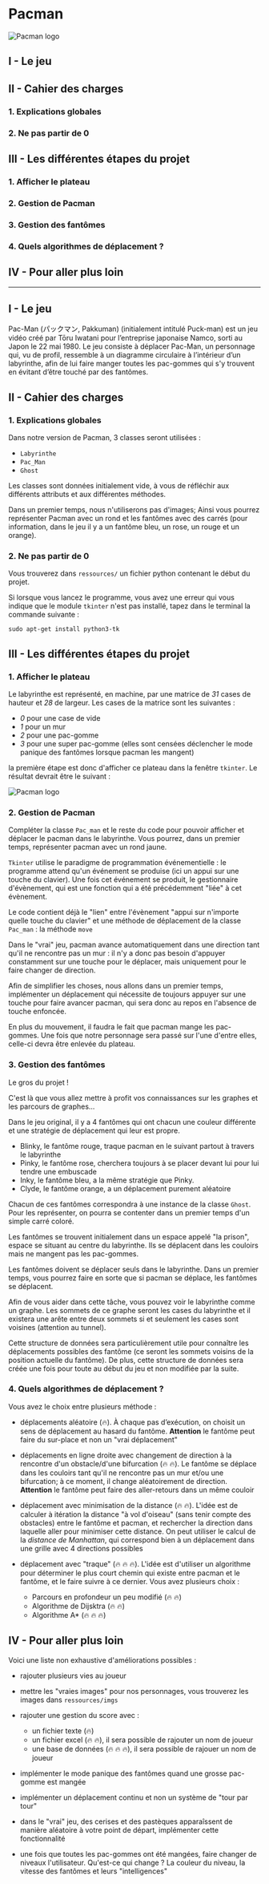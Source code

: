 # Pacman

![Pacman logo](https://github.com/mtellene/NSI/blob/main/TERMINALE/99_PROJETS/Pacman/assets/pacman_logo.jpg)

## I - Le jeu
## II - Cahier des charges
### 1. Explications globales
### 2. Ne pas partir de 0

## III - Les différentes étapes du projet
### 1. Afficher le plateau
### 2. Gestion de Pacman
### 3. Gestion des fantômes
### 4. Quels algorithmes de déplacement ?

## IV - Pour aller plus loin

---

## I - Le jeu

Pac-Man (パックマン, Pakkuman) (initialement intitulé Puck-man) est un jeu vidéo créé par Tōru Iwatani pour l’entreprise japonaise Namco, sorti au Japon le 22 mai 1980. Le jeu consiste à déplacer Pac-Man, un personnage qui, vu de profil, ressemble à un diagramme circulaire à l’intérieur d’un labyrinthe, afin de lui faire manger toutes les pac-gommes qui s'y trouvent en évitant d’être touché par des fantômes.


## II - Cahier des charges
### 1. Explications globales

Dans notre version de Pacman, 3 classes seront utilisées :

- ```Labyrinthe```
- ```Pac_Man```
- ```Ghost```

Les classes sont données initialement vide, à vous de réfléchir aux différents attributs et aux différentes méthodes.

Dans un premier temps, nous n'utiliserons pas d'images; Ainsi vous pourrez représenter Pacman avec un rond et les fantômes avec des carrés (pour information, dans le jeu il y a un fantôme bleu, un rose, un rouge et un orange). 

### 2. Ne pas partir de 0

Vous trouverez dans ```ressources/``` un fichier python contenant le début du projet.

Si lorsque vous lancez le programme, vous avez une erreur qui vous indique que le module ```tkinter``` n'est pas installé, tapez dans le terminal la commande suivante :

```
sudo apt-get install python3-tk
```

## III - Les différentes étapes du projet
### 1. Afficher le plateau

Le labyrinthe est représenté, en machine, par une matrice de *31* cases de hauteur et *28* de largeur. Les cases de la matrice sont les suivantes :

- *0* pour une case de vide
- *1* pour un mur
- *2* pour une pac-gomme
- *3* pour une super pac-gomme (elles sont censées déclencher le mode panique des fantômes lorsque pacman les mangent)

la première étape est donc d'afficher ce plateau dans la fenêtre ```tkinter```. Le résultat devrait être le suivant :

![Pacman logo](https://github.com/mtellene/NSI/blob/main/TERMINALE/99_PROJETS/Pacman/assets/plateau.png)


### 2. Gestion de Pacman

Compléter la classe ```Pac_man``` et le reste du code pour pouvoir afficher et déplacer le pacman dans le labyrinthe. Vous pourrez, dans un premier temps, représenter pacman avec un rond jaune.

```Tkinter``` utilise le paradigme de programmation événementielle : le programme attend qu'un événement se produise (ici un appui sur une touche du clavier). Une fois cet événement se produit, le gestionnaire d'évènement, qui est une fonction qui a été précédemment "liée" à cet évènement.

Le code contient déjà le "lien" entre l'évènement "appui sur n'importe quelle touche du clavier" et une méthode de déplacement de la classe ```Pac_man``` : la méthode ```move```

Dans le "vrai" jeu, pacman avance automatiquement dans une direction tant qu'il ne rencontre pas un mur : il n'y a donc pas besoin d'appuyer constamment sur une touche pour le déplacer, mais uniquement pour le faire changer de direction.

Afin de simplifier les choses, nous allons dans un premier temps, implémenter un déplacement qui nécessite de toujours appuyer sur une touche pour faire avancer pacman, qui sera donc au repos en l'absence de touche enfoncée.

En plus du mouvement, il faudra le fait que pacman mange les pac-gommes. Une fois que notre personnage sera passé sur l'une d'entre elles, celle-ci devra être enlevée du plateau.

### 3. Gestion des fantômes

Le gros du projet !

C'est là que vous allez mettre à profit vos connaissances sur les graphes et les parcours de graphes...

Dans le jeu original, il y a 4 fantômes qui ont chacun une couleur différente et une stratégie de déplacement qui leur est propre.

- Blinky, le fantôme rouge, traque pacman en le suivant partout à travers le labyrinthe
- Pinky, le fantôme rose, cherchera toujours à se placer devant lui pour lui tendre une embuscade
- Inky, le fantôme bleu, a la même stratégie que Pinky.
- Clyde, le fantôme orange, a un déplacement purement aléatoire

Chacun de ces fantômes correspondra à une instance de la classe ```Ghost```. Pour les représenter, on pourra se contenter dans un premier temps d'un simple carré coloré.

Les fantômes se trouvent initialement dans un espace appelé "la prison", espace se situant au centre du labyrinthe. Ils se déplacent dans les couloirs mais ne mangent pas les pac-gommes.

Les fantômes doivent se déplacer seuls dans le labyrinthe. Dans un premier temps, vous pourrez faire en sorte que si pacman se déplace, les fantômes se déplacent.

Afin de vous aider dans cette tâche, vous pouvez voir le labyrinthe comme un graphe. Les sommets de ce graphe seront les cases du labyrinthe et il existera une arête entre deux sommets si et seulement les cases sont voisines (attention au tunnel).

Cette structure de données sera particulièrement utile pour connaître les déplacements possibles des fantôme (ce seront les sommets voisins de la position actuelle du fantôme). De plus, cette structure de données sera créée une fois pour toute au début du jeu et non modifiée par la suite.


### 4. Quels algorithmes de déplacement ?

Vous avez le choix entre plusieurs méthode :


- déplacements aléatoire (:fire:). À chaque pas d’exécution, on choisit un sens de déplacement au hasard du fantôme. **Attention** le fantôme peut faire du sur-place et non un "vrai déplacement"

- déplacements en ligne droite avec changement de direction à la rencontre d'un obstacle/d'une bifurcation (:fire: :fire:). Le fantôme se déplace dans les couloirs tant qu'il ne rencontre pas un mur et/ou une bifurcation; à ce moment, il change aléatoirement de direction. **Attention** le fantôme peut faire des aller-retours dans un même couloir

- déplacement avec minimisation de la distance (:fire: :fire:). L'idée est de calculer à itération la distance "à vol d'oiseau" (sans tenir compte des obstacles) entre le fantôme et pacman, et rechercher la direction dans laquelle aller pour minimiser cette distance. On peut utiliser le calcul de la *distance de Manhattan*, qui correspond bien à un déplacement dans une grille avec 4 directions possibles

- déplacement avec "traque" (:fire: :fire: :fire:). L'idée est d'utiliser un algorithme pour déterminer le plus court chemin qui existe entre pacman et le fantôme, et le faire suivre à ce dernier. Vous avez plusieurs choix :

    - Parcours en profondeur un peu modifié (:fire: :fire:)
    - Algorithme de Dijsktra (:fire: :fire:)
    - Algorithme A* (:fire: :fire: :fire:)


## IV - Pour aller plus loin

Voici une liste non exhaustive d'améliorations possibles :

- rajouter plusieurs vies au joueur

- mettre les "vraies images" pour nos personnages, vous trouverez les images dans ```ressources/imgs```

- rajouter une gestion du score avec :
    - un fichier texte (:fire:)
    - un fichier excel (:fire: :fire:), il sera possible de rajouter un nom de joueur
    - une base de données (:fire: :fire: :fire:), il sera possible de rajouer un nom de joueur

- implémenter le mode panique des fantômes quand une grosse pac-gomme est mangée

- implémenter un déplacement continu et non un système de "tour par tour"

- dans le "vrai" jeu, des cerises et des pastèques apparaîssent de manière aléatoire à votre point de départ, implémenter cette fonctionnalité

- une fois que toutes les pac-gommes ont été mangées, faire changer de niveaux l'utilisateur. Qu'est-ce qui change ? La couleur du niveau, la vitesse des fantômes et leurs "intelligences"